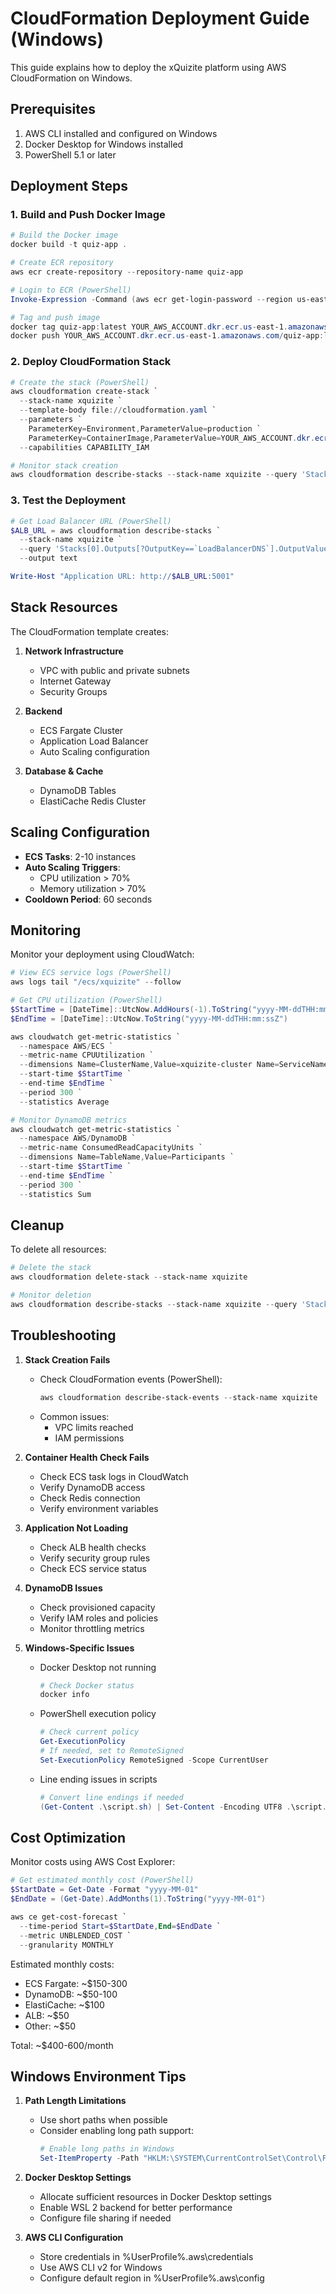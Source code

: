 # CloudFormation Deployment Guide (Windows)

This guide explains how to deploy the xQuizite platform using AWS CloudFormation on Windows.

## Prerequisites

1. AWS CLI installed and configured on Windows
2. Docker Desktop for Windows installed
3. PowerShell 5.1 or later

## Deployment Steps

### 1. Build and Push Docker Image

```powershell
# Build the Docker image
docker build -t quiz-app .

# Create ECR repository
aws ecr create-repository --repository-name quiz-app

# Login to ECR (PowerShell)
Invoke-Expression -Command (aws ecr get-login-password --region us-east-1 | docker login --username AWS --password-stdin YOUR_AWS_ACCOUNT.dkr.ecr.us-east-1.amazonaws.com)

# Tag and push image
docker tag quiz-app:latest YOUR_AWS_ACCOUNT.dkr.ecr.us-east-1.amazonaws.com/quiz-app:latest
docker push YOUR_AWS_ACCOUNT.dkr.ecr.us-east-1.amazonaws.com/quiz-app:latest
```

### 2. Deploy CloudFormation Stack

```powershell
# Create the stack (PowerShell)
aws cloudformation create-stack `
  --stack-name xquizite `
  --template-body file://cloudformation.yaml `
  --parameters `
    ParameterKey=Environment,ParameterValue=production `
    ParameterKey=ContainerImage,ParameterValue=YOUR_AWS_ACCOUNT.dkr.ecr.us-east-1.amazonaws.com/quiz-app:latest `
  --capabilities CAPABILITY_IAM

# Monitor stack creation
aws cloudformation describe-stacks --stack-name xquizite --query 'Stacks[0].StackStatus'
```

### 3. Test the Deployment

```powershell
# Get Load Balancer URL (PowerShell)
$ALB_URL = aws cloudformation describe-stacks `
  --stack-name xquizite `
  --query 'Stacks[0].Outputs[?OutputKey==`LoadBalancerDNS`].OutputValue' `
  --output text

Write-Host "Application URL: http://$ALB_URL:5001"
```

## Stack Resources

The CloudFormation template creates:

1. **Network Infrastructure**
   - VPC with public and private subnets
   - Internet Gateway
   - Security Groups

2. **Backend**
   - ECS Fargate Cluster
   - Application Load Balancer
   - Auto Scaling configuration

3. **Database & Cache**
   - DynamoDB Tables
   - ElastiCache Redis Cluster

## Scaling Configuration

- **ECS Tasks**: 2-10 instances
- **Auto Scaling Triggers**:
  - CPU utilization > 70%
  - Memory utilization > 70%
- **Cooldown Period**: 60 seconds

## Monitoring

Monitor your deployment using CloudWatch:

```powershell
# View ECS service logs (PowerShell)
aws logs tail "/ecs/xquizite" --follow

# Get CPU utilization (PowerShell)
$StartTime = [DateTime]::UtcNow.AddHours(-1).ToString("yyyy-MM-ddTHH:mm:ssZ")
$EndTime = [DateTime]::UtcNow.ToString("yyyy-MM-ddTHH:mm:ssZ")

aws cloudwatch get-metric-statistics `
  --namespace AWS/ECS `
  --metric-name CPUUtilization `
  --dimensions Name=ClusterName,Value=xquizite-cluster Name=ServiceName,Value=xquizite-service `
  --start-time $StartTime `
  --end-time $EndTime `
  --period 300 `
  --statistics Average

# Monitor DynamoDB metrics
aws cloudwatch get-metric-statistics `
  --namespace AWS/DynamoDB `
  --metric-name ConsumedReadCapacityUnits `
  --dimensions Name=TableName,Value=Participants `
  --start-time $StartTime `
  --end-time $EndTime `
  --period 300 `
  --statistics Sum
```

## Cleanup

To delete all resources:

```powershell
# Delete the stack
aws cloudformation delete-stack --stack-name xquizite

# Monitor deletion
aws cloudformation describe-stacks --stack-name xquizite --query 'Stacks[0].StackStatus'
```

## Troubleshooting

1. **Stack Creation Fails**
   - Check CloudFormation events (PowerShell):
     ```powershell
     aws cloudformation describe-stack-events --stack-name xquizite
     ```
   - Common issues:
     - VPC limits reached
     - IAM permissions

2. **Container Health Check Fails**
   - Check ECS task logs in CloudWatch
   - Verify DynamoDB access
   - Check Redis connection
   - Verify environment variables

3. **Application Not Loading**
   - Check ALB health checks
   - Verify security group rules
   - Check ECS service status

4. **DynamoDB Issues**
   - Check provisioned capacity
   - Verify IAM roles and policies
   - Monitor throttling metrics

5. **Windows-Specific Issues**
   - Docker Desktop not running
     ```powershell
     # Check Docker status
     docker info
     ```
   - PowerShell execution policy
     ```powershell
     # Check current policy
     Get-ExecutionPolicy
     # If needed, set to RemoteSigned
     Set-ExecutionPolicy RemoteSigned -Scope CurrentUser
     ```
   - Line ending issues in scripts
     ```powershell
     # Convert line endings if needed
     (Get-Content .\script.sh) | Set-Content -Encoding UTF8 .\script.sh
     ```

## Cost Optimization

Monitor costs using AWS Cost Explorer:

```powershell
# Get estimated monthly cost (PowerShell)
$StartDate = Get-Date -Format "yyyy-MM-01"
$EndDate = (Get-Date).AddMonths(1).ToString("yyyy-MM-01")

aws ce get-cost-forecast `
  --time-period Start=$StartDate,End=$EndDate `
  --metric UNBLENDED_COST `
  --granularity MONTHLY
```

Estimated monthly costs:
- ECS Fargate: ~$150-300
- DynamoDB: ~$50-100
- ElastiCache: ~$100
- ALB: ~$50
- Other: ~$50

Total: ~$400-600/month

## Windows Environment Tips

1. **Path Length Limitations**
   - Use short paths when possible
   - Consider enabling long path support:
     ```powershell
     # Enable long paths in Windows
     Set-ItemProperty -Path "HKLM:\SYSTEM\CurrentControlSet\Control\FileSystem" -Name "LongPathsEnabled" -Value 1
     ```

2. **Docker Desktop Settings**
   - Allocate sufficient resources in Docker Desktop settings
   - Enable WSL 2 backend for better performance
   - Configure file sharing if needed

3. **AWS CLI Configuration**
   - Store credentials in %UserProfile%\.aws\credentials
   - Use AWS CLI v2 for Windows
   - Configure default region in %UserProfile%\.aws\config
